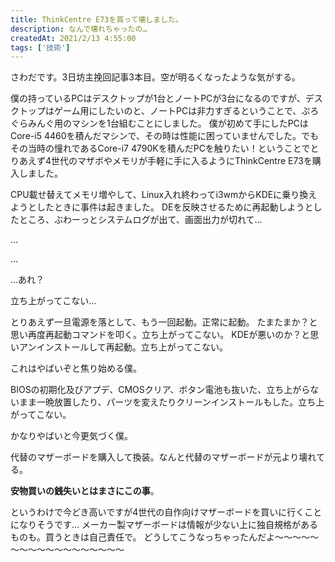 ```yaml
---
title: ThinkCentre E73を買って壊しました。
description: なんで壊れちゃったの…
createdAt: 2021/2/13 4:55:00
tags: ['技術']
---
```


さわだです。3日坊主挽回記事3本目。空が明るくなったような気がする。

僕の持っているPCはデスクトップが1台とノートPCが3台になるのですが、デスクトップはゲーム用にしたいのと、ノートPCは非力すぎるということで、ぷろぐらみんぐ用のマシンを1台組むことにしました。
僕が初めて手にしたPCはCore-i5 4460を積んだマシンで、その時は性能に困っていませんでした。でもその当時の憧れであるCore-i7 4790Kを積んだPCを触りたい！ということでとりあえず4世代のマザボやメモリが手軽に手に入るようにThinkCentre E73を購入しました。

CPU載せ替えてメモリ増やして、Linux入れ終わってi3wmからKDEに乗り換えようとしたときに事件は起きました。
DEを反映させるために再起動しようとしたところ、ぶわーっとシステムログが出て、画面出力が切れて…

…

…

…あれ？

立ち上がってこない…

とりあえず一旦電源を落として、もう一回起動。正常に起動。
たまたまか？と思い再度再起動コマンドを叩く。立ち上がってこない。
KDEが悪いのか？と思いアンインストールして再起動。立ち上がってこない。

これはやばいぞと焦り始める僕。

BIOSの初期化及びアプデ、CMOSクリア、ボタン電池も抜いた、立ち上がらないまま一晩放置したり、パーツを変えたりクリーンインストールもした。立ち上がってこない。

かなりやばいと今更気づく僕。

代替のマザーボードを購入して換装。なんと代替のマザーボードが元より壊れてる。

**安物買いの銭失いとはまさにこの事**。

というわけで今どき高いですが4世代の自作向けマザーボードを買いに行くことになりそうです…
メーカー製マザーボードは情報が少ない上に独自規格があるものも。買うときは自己責任で。
どうしてこうなっちゃったんだよ～～～～～～～～～～～～～～～～～～

